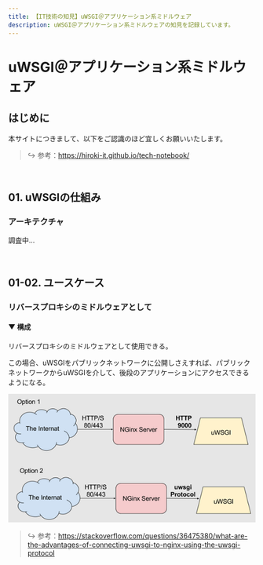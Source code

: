 ```yaml
---
title: 【IT技術の知見】uWSGI＠アプリケーション系ミドルウェア
description: uWSGI＠アプリケーション系ミドルウェアの知見を記録しています。
---
```


# uWSGI＠アプリケーション系ミドルウェア

## はじめに

本サイトにつきまして、以下をご認識のほど宜しくお願いいたします。

> ↪️ 参考：https://hiroki-it.github.io/tech-notebook/

<br>

## 01. uWSGIの仕組み

### アーキテクチャ

調査中...

<br>

## 01-02. ユースケース

### リバースプロキシのミドルウェアとして

#### ▼ 構成

リバースプロキシのミドルウェアとして使用できる。

この場合、uWSGIをパブリックネットワークに公開しさえすれば、パブリックネットワークからuWSGIを介して、後段のアプリケーションにアクセスできるようになる。

![uwsgi](https://raw.githubusercontent.com/hiroki-it/tech-notebook-images/master/images/uwsgi.png)

> ↪️ 参考：https://stackoverflow.com/questions/36475380/what-are-the-advantages-of-connecting-uwsgi-to-nginx-using-the-uwsgi-protocol

<br>
